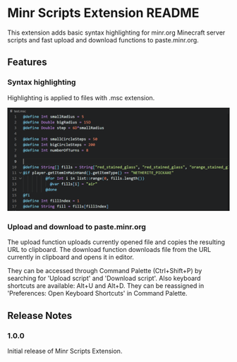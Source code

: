 # Minr Scripts Extension README

This extension adds basic syntax highlighting for minr.org Minecraft server scripts and fast upload and download functions to paste.minr.org.

## Features

### Syntax highlighting

Highlighting is applied to files with .msc extension.

![abc](images/screenshot_1.png)

### Upload and download to paste.minr.org

The upload function uploads currently opened file and copies the resulting URL to clipboard. The download function downloads file from the URL currently in clipboard and opens it in editor.

They can be accessed through Command Palette (Ctrl+Shift+P) by searching for 'Upload script' and 'Download script'. Also keyboard shortcuts are available: Alt+U and Alt+D. They can be reassigned in 'Preferences: Open Keyboard Shortcuts' in Command Palette.

## Release Notes

### 1.0.0

Initial release of Minr Scripts Extension.